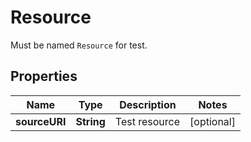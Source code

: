 

# Resource

Must be named `Resource` for test.
## Properties

Name | Type | Description | Notes
------------ | ------------- | ------------- | -------------
**sourceURI** | **String** | Test resource |  [optional]



